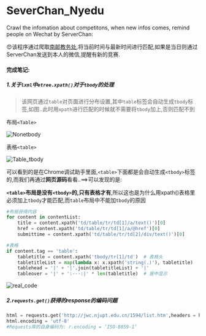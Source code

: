 # SeverChan_Nyedu
Crawl the infomation about competitons, when new infos comes, remind people on Wechat by ServerChan:

:heart_eyes:该程序通过爬取[南邮教务处](http://jwc.njupt.edu.cn/1594/list.htm),将当前时间与最新时间进行匹配,如果是当日则通过ServerChan发送到本人的微信,提醒有新的竞赛.





#### 完成笔记:

##### 1.关于`lxml`中`etree.xpath()`对于`tbody`的处理

> 该网页通过`table`对页面进行分布设置,其中`table`标签会自动生成`tbody`标签,如图..此时用`xpath`进行匹配的时候就不需要将`tbody`加上,否则匹配不到

布局`<Table>`

![Nonetbody](https://github.com/Freedomisgood/SeverChan_Nyedu/Nonetbody.jpg)

表格`<table>`

![Table_tbody](https://github.com/Freedomisgood/SeverChan_Nyedu/Table_tbody.jpg)



可以看到的是在Chrome调试助手里面,`<table>`下面都是会自动生成`<tbody>`标签的,而我们再通过**网页源码**看看..==>可以发现的是:

**`<table>`布局是没有`<tbody>`的,只有表格才有**,所以这也是为什么用xpath()表格里必须加上`tbody`才能匹配,而`table`布局中不能加`tbody`的原因

```python
#布局获得内容
for content in contentList:
    title = content.xpath('td/table/tr/td[1]/a/text()')[0]
    href = content.xpath('td/table/tr/td[1]/a/@href')[0]
    submittime = content.xpath('td/table/tr/td[2]/div/text()')[0]

#表格
if content.tag == 'table':
    tabletitle = content.xpath('tbody/tr[1]/td')  # 表格头
    tabletitleList = map(lambda x: x.xpath('string(.)'), tabletitle)
    tablehead = '|' + '|'.join(tabletitleList) + '|' 
    tableover = '|' + ':---:|' * len(tabletitle)  # 居中显示
```

![real_code](https://github.com/Freedomisgood/SeverChan_Nyedu/real_code.jpg)



##### 2.`requests.get()`获得的response的编码问题

```python
html = requests.get('http://jwc.njupt.edu.cn/1594/list.htm',headers = headers)
html.encoding = 'utf-8'
#Requests库的自身编码为: r.encoding = ‘ISO-8859-1’
```